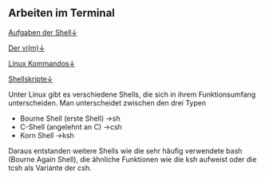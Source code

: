 ## Arbeiten im Terminal

[Aufgaben der Shell↓](/kapitel-4-arbeiten-im-terminal/aufgaben-der-shell.md)

[Der vi\(m\)↓](/kapitel-4-arbeiten-im-terminal/der-vim.md)

[Linux Kommandos↓](/kapitel-4-arbeiten-im-terminal/linux-kommandos.md)

[Shellskripte↓](/kapitel-4-arbeiten-im-terminal/shellskripte.md)

Unter Linux gibt es verschiedene Shells, die sich in ihrem Funktionsumfang unterscheiden. Man unterscheidet zwischen den drei Typen

* Bourne Shell \(erste Shell\) →sh
* C-Shell \(angelehnt an C\) →csh
* Korn Shell →ksh

Daraus entstanden weitere Shells wie die sehr häufig verwendete bash \(Bourne Again Shell\), die ähnliche Funktionen wie die ksh aufweist oder die tcsh als Variante der csh.

